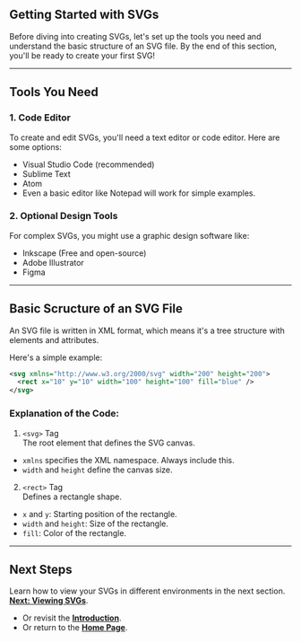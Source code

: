 ## Getting Started with SVGs  

Before diving into creating SVGs, let's set up the tools you need and understand the basic structure of an SVG file. By the end of this section, you'll be ready to create your first SVG!  

---

## **Tools You Need**  

### **1. Code Editor**  
To create and edit SVGs, you'll need a text editor or code editor. Here are some options:  

- Visual Studio Code (recommended)  
- Sublime Text  
- Atom  
- Even a basic editor like Notepad will work for simple examples.  

### **2. Optional Design Tools**  
For complex SVGs, you might use a graphic design software like:  
- Inkscape (Free and open-source)  
- Adobe Illustrator  
- Figma  

---

## **Basic Scructure of an SVG File**  

An SVG file is written in XML format, which means it's a tree structure with elements and attributes.  

Here's a simple example:  
```xml
<svg xmlns="http://www.w3.org/2000/svg" width="200" height="200">
  <rect x="10" y="10" width="100" height="100" fill="blue" />
</svg>
```

### **Explanation of the Code:**  

1. `<svg>` Tag  
The root element that defines the SVG canvas.  
- `xmlns` specifies the XML namespace. Always include this.  
- `width` and `height` define the canvas size.  
2. `<rect>` Tag  
Defines a rectangle shape.
- `x` and `y`: Starting position of the rectangle.
- `width` and `height`: Size of the rectangle.
- `fill`: Color of the rectangle.

---

## **Next Steps**

Learn how to view your SVGs in different environments in the next section.  
**[Next: Viewing SVGs](./3viewing-svg.md)**.

- Or revisit the **[Introduction](./1introduction.md)**.  
- Or return to the **[Home Page](./README.md)**.  